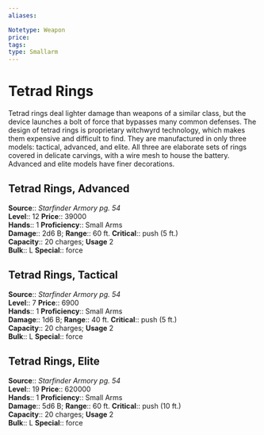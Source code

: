 ```yaml
---
aliases: 

Notetype: Weapon
price: 
tags: 
type: Smallarm
---
```


# Tetrad Rings

Tetrad rings deal lighter damage than weapons of a similar class, but the device launches a bolt of force that bypasses many common defenses. The design of tetrad rings is proprietary witchwyrd technology, which makes them expensive and difficult to find. They are manufactured in only three models: tactical, advanced, and elite. All three are elaborate sets of rings covered in delicate carvings, with a wire mesh to house the battery. Advanced and elite models have finer decorations.  

## Tetrad Rings, Advanced

**Source**:: _Starfinder Armory pg. 54_  
**Level**:: 12
**Price**:: 39000  
**Hands**:: 1
**Proficiency**:: Small Arms  
**Damage**:: 2d6 B; 
**Range**:: 60 ft.
**Critical**:: push (5 ft.)  
**Capacity**:: 20 charges; **Usage** 2  
**Bulk**:: L
**Special**:: force

## Tetrad Rings, Tactical

**Source**:: _Starfinder Armory pg. 54_  
**Level**:: 7
**Price**:: 6900  
**Hands**:: 1
**Proficiency**:: Small Arms  
**Damage**:: 1d6 B; 
**Range**:: 40 ft.
**Critical**:: push (5 ft.)  
**Capacity**:: 20 charges; **Usage** 2  
**Bulk**:: L
**Special**:: force

## Tetrad Rings, Elite

**Source**:: _Starfinder Armory pg. 54_  
**Level**:: 19
**Price**:: 620000  
**Hands**:: 1
**Proficiency**:: Small Arms  
**Damage**:: 5d6 B; 
**Range**:: 60 ft.
**Critical**:: push (10 ft.)  
**Capacity**:: 20 charges; **Usage** 2  
**Bulk**:: L
**Special**:: force
